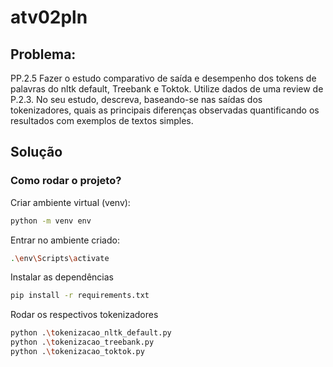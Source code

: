 # atv02pln

## Problema:

<p>PP.2.5 Fazer o estudo comparativo de saída e desempenho dos tokens de palavras do nltk default, Treebank e Toktok. Utilize dados de uma review de P.2.3. No seu estudo, descreva, baseando-se nas saídas dos tokenizadores, quais as principais diferenças observadas quantificando os resultados com exemplos de textos simples.</p>

## Solução

### Como rodar o projeto?

Criar ambiente virtual (venv):

```sh
python -m venv env
```

Entrar no ambiente criado:

```sh
.\env\Scripts\activate
```

Instalar as dependências

```sh
pip install -r requirements.txt
```

Rodar os respectivos tokenizadores

```sh
python .\tokenizacao_nltk_default.py
python .\tokenizacao_treebank.py
python .\tokenizacao_toktok.py
```